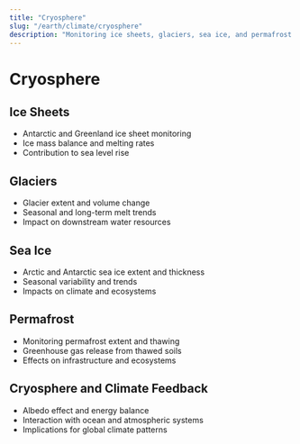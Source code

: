 ```yaml
---
title: "Cryosphere"
slug: "/earth/climate/cryosphere"
description: "Monitoring ice sheets, glaciers, sea ice, and permafrost as key components of the Earth's cryosphere."
---
```


# Cryosphere

## Ice Sheets
- Antarctic and Greenland ice sheet monitoring
- Ice mass balance and melting rates
- Contribution to sea level rise

## Glaciers
- Glacier extent and volume change
- Seasonal and long-term melt trends
- Impact on downstream water resources

## Sea Ice
- Arctic and Antarctic sea ice extent and thickness
- Seasonal variability and trends
- Impacts on climate and ecosystems

## Permafrost
- Monitoring permafrost extent and thawing
- Greenhouse gas release from thawed soils
- Effects on infrastructure and ecosystems

## Cryosphere and Climate Feedback
- Albedo effect and energy balance
- Interaction with ocean and atmospheric systems
- Implications for global climate patterns